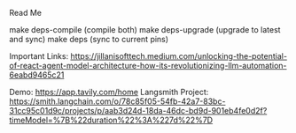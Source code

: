 Read Me



make deps-compile (compile both)
make deps-upgrade (upgrade to latest and sync)
make deps (sync to current pins)



Important Links:
https://jillanisofttech.medium.com/unlocking-the-potential-of-react-agent-model-architecture-how-its-revolutionizing-llm-automation-6eabd9465c21


Demo: https://app.tavily.com/home
Langsmith Project: https://smith.langchain.com/o/78c85f05-54fb-42a7-83bc-31cc95c01d9c/projects/p/aab3d24d-18da-46dc-bd9d-901eb4fe0d2f?timeModel=%7B%22duration%22%3A%227d%22%7D